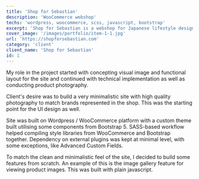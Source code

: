```yaml
---
title: 'Shop for Sebastian'
description: 'WooCommerce webshop'
techs: 'wordpress, woocommerce, scss, javascript, bootstrap'
excerpt: 'Shop for Sebastian is a webshop for Japanese lifestyle design. Project included concepting, designing and developing a custom WooCommerce theme to match the desired brand image for the new webshop.'
cover_image: '/images/portfolio/item-1-1.jpg'
url: 'https://shopforsebastian.com'
category: 'client'
client_name: 'Shop for Sebastian'
id: 1
---
```


My role in the project started with concepting visual image and functional layout for the site and continued with technical implementation as well as conducting product photography.

Client's desire was to build a very minimalistic site with high quality photography to match brands represented in the shop. This was the starting point for the UI design as well.

Site was built on Wordpress / WooCommerce platform with a custom theme built utilising some components from Bootstrap 5. SASS-based workflow helped compiling style libraries from WooCommerce and Bootstrap together. Dependency on external plugins was kept at minimal level, with some exceptions, like Advanced Custom Fields.

To match the clean and minimalistic feel of the site, I decided to build some features from scratch. An example of this is the image gallery feature for viewing product images. This was built with plain javascript.
